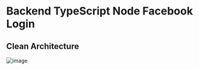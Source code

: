 # Backend TypeScript Node Facebook Login

## Clean Architecture

![image](https://github.com/HigorAnjos/facebook-login-ts/assets/38214470/227eba64-d732-444e-9163-341ff71e2890)
